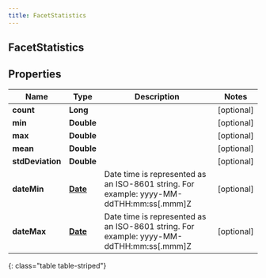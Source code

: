```yaml
---
title: FacetStatistics
---
```


## FacetStatistics

## Properties

| Name             | Type                                     | Description                                                                             | Notes      |
| ---------------- | ---------------------------------------- | --------------------------------------------------------------------------------------- | ---------- |
| **count**        | <!----><!---->**Long**<!---->            |                                                                                         | [optional] |
| **min**          | <!----><!---->**Double**<!---->          |                                                                                         | [optional] |
| **max**          | <!----><!---->**Double**<!---->          |                                                                                         | [optional] |
| **mean**         | <!----><!---->**Double**<!---->          |                                                                                         | [optional] |
| **stdDeviation** | <!----><!---->**Double**<!---->          |                                                                                         | [optional] |
| **dateMin**      | <!----><!---->[**Date**](Date.md)<!----> | Date time is represented as an ISO-8601 string. For example: yyyy-MM-ddTHH:mm:ss[.mmm]Z | [optional] |
| **dateMax**      | <!----><!---->[**Date**](Date.md)<!----> | Date time is represented as an ISO-8601 string. For example: yyyy-MM-ddTHH:mm:ss[.mmm]Z | [optional] |

{: class="table table-striped"}
